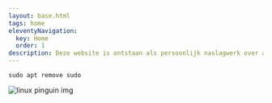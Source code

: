 ```yaml
---
layout: base.html
tags: home
eleventyNavigation:
  key: Home
  order: 1
description: Deze website is ontstaan als persoonlijk naslagwerk over allerlei meestal linux gerelateerde onderwerpen. De **terminal** is een van de redenen die me zo aantrekt in linux. De terminal brengt de goede oude tijd weer naar het heden. Ondanks de simpele interface kun je verassend efficient werken, dat bewijst ook deze blog.
---
```


```
sudo apt remove sudo
```
![linux pinguin img](/img/linux-os-1.svg)